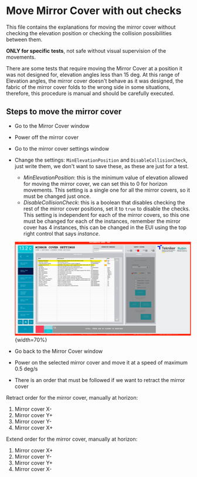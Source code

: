 # Move Mirror Cover with out checks

This file contains the explanations for moving the mirror cover without checking the elevation position or checking the
collision possibilities between them.

**ONLY for specific tests**, not safe without visual supervision of the movements.

There are some tests that require moving the Mirror Cover at a position it was not designed for, elevation angles less
than 15 deg. At this range of Elevation angles, the mirror cover doesn't behave as it was designed, the fabric of the
mirror cover folds to the wrong side in some situations, therefore, this procedure is manual and should be carefully
executed.

## Steps to move the mirror cover

- Go to the Mirror Cover window
- Power off the mirror cover
- Go to the mirror cover settings window
- Change the settings: `MinElevationPosition` and `DisableCollisionCheck`, just write them, we don't want to save these,
  as these are just for a test.
  - *MinElevationPosition*: this is the minimum value of elevation allowed for moving the mirror cover, we can set this
    to 0 for horizon movements. This setting is a single one for all the mirror covers, so it must be changed just once.
  - *DisableCollisionCheck*: this is a boolean that disables checking the rest of the mirror cover positions, set it to
    `true` to disable the checks. This setting is independent for each of the mirror covers, so this one must be changed
    for each of the instances, remember the mirror cover has 4 instances, this can be changed in the EUI using the top right
    control that says *instance*.

  ![Settings window of the mirror cover with the values changed, showing instance 4](media/ChangedSettingsForTheMirrorCover.png){width=70%}

- Go back to the Mirror Cover window
- Power on the selected mirror cover and move it at a speed of maximum 0.5 deg/s
- There is an order that must be followed if we want to retract the mirror cover

Retract order for the mirror cover, manually at horizon:

1. Mirror cover X-
2. Mirror cover Y+
3. Mirror cover Y-
4. Mirror cover X+

Extend order for the mirror cover, manually at horizon:

1. Mirror cover X+
2. Mirror cover Y-
3. Mirror cover Y+
4. Mirror cover X-

